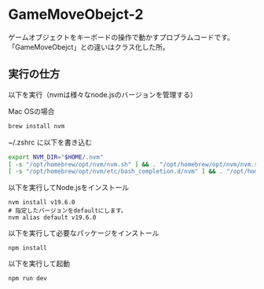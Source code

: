 # GameMoveObejct-2

ゲームオブジェクトをキーボードの操作で動かすプロブラムコードです。
「GameMoveObejct」との違いはクラス化した所。

## 実行の仕方

以下を実行（nvmは様々なnode.jsのバージョンを管理する）

Mac OSの場合

```zsh
brew install nvm
```

~/.zshrc に以下を書き込む

```zsh
export NVM_DIR="$HOME/.nvm"
[ -s "/opt/homebrew/opt/nvm/nvm.sh" ] && . "/opt/homebrew/opt/nvm/nvm.sh"  # This loads nvm
[ -s "/opt/homebrew/opt/nvm/etc/bash_completion.d/nvm" ] && . "/opt/homebrew/opt/nvm/etc/bash_completion.d/nvm"  # This loads nvm bash_completion
```

以下を実行してNode.jsをインストール

```
nvm install v19.6.0
# 指定したバージョンをdefaultにします。
nvm alias default v19.6.0
```

以下を実行して必要なパッケージをインストール

```
npm install
```

以下を実行して起動

```
npm run dev
```
